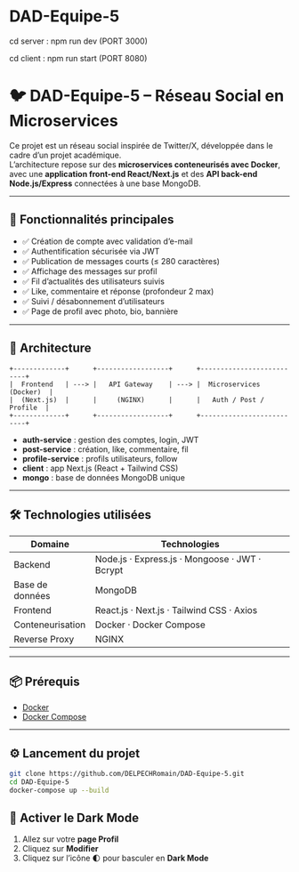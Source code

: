 # DAD-Equipe-5

cd server : npm  run dev 
(PORT 3000)


cd client : npm run start
(PORT 8080)
# 🐦 DAD-Equipe-5 – Réseau Social en Microservices

Ce projet est un réseau social inspirée de Twitter/X, développée dans le cadre d’un projet académique.  
L’architecture repose sur des **microservices conteneurisés avec Docker**, avec une **application front-end React/Next.js** et des **API back-end Node.js/Express** connectées à une base MongoDB.

---

## 🚀 Fonctionnalités principales

- ✅ Création de compte avec validation d’e-mail  
- ✅ Authentification sécurisée via JWT  
- ✅ Publication de messages courts (≤ 280 caractères)  
- ✅ Affichage des messages sur profil  
- ✅ Fil d’actualités des utilisateurs suivis  
- ✅ Like, commentaire et réponse (profondeur 2 max)  
- ✅ Suivi / désabonnement d’utilisateurs  
- ✅ Page de profil avec photo, bio, bannière  

---

## 🧱 Architecture

    +-------------+      +------------------+      +--------------------------+
    |  Frontend   | ---> |   API Gateway    | ---> |  Microservices (Docker)  |
    |  (Next.js)  |      |     (NGINX)      |      |   Auth / Post / Profile  |
    +-------------+      +------------------+      +--------------------------+

- **auth-service** : gestion des comptes, login, JWT  
- **post-service** : création, like, commentaire, fil  
- **profile-service** : profils utilisateurs, follow  
- **client** : app Next.js (React + Tailwind CSS)  
- **mongo** : base de données MongoDB unique  

---

## 🛠️ Technologies utilisées

| Domaine          | Technologies                                           |
|------------------|--------------------------------------------------------|
| Backend          | Node.js · Express.js · Mongoose · JWT · Bcrypt         |
| Base de données  | MongoDB                                                |
| Frontend         | React.js · Next.js · Tailwind CSS · Axios              |
| Conteneurisation | Docker · Docker Compose                                |
| Reverse Proxy    | NGINX                                                  |

---

## 📦 Prérequis

- [Docker](https://www.docker.com/)  
- [Docker Compose](https://docs.docker.com/compose/)

---

## ⚙️ Lancement du projet

```bash
git clone https://github.com/DELPECHRomain/DAD-Equipe-5.git
cd DAD-Equipe-5
docker-compose up --build
```

## 🌙 Activer le Dark Mode

1. Allez sur votre **page Profil**  
2. Cliquez sur **Modifier**  
3. Cliquez sur l’icône 🌓 pour basculer en **Dark Mode**  

